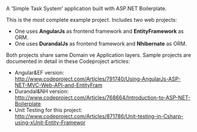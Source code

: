 A 'Simple Task System' application built with ASP.NET Boilerplate.

This is the most complete example project. Includes two web projects:

* One uses **AngularJs** as frontend framework and **EntityFramework** as ORM.
* One uses **DurandalJs** as frontend framework and **Nhibernate** as ORM.

Both projects share same Domain ve Application layers. Sample projects are documented in detail in these Codeproject articles:

* Angular&EF version: http://www.codeproject.com/Articles/791740/Using-AngularJs-ASP-NET-MVC-Web-API-and-EntityFram
* Durandal&NH version: http://www.codeproject.com/Articles/768664/Introduction-to-ASP-NET-Boilerplate
* Unit Testing for this project: http://www.codeproject.com/Articles/871786/Unit-testing-in-Csharp-using-xUnit-Entity-Framewor
